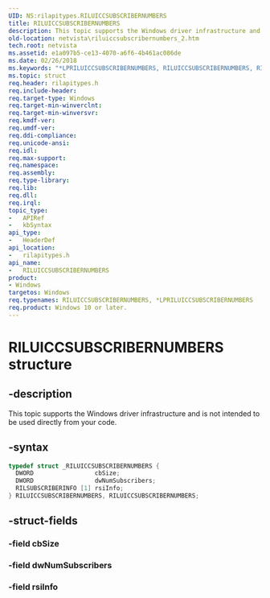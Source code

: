```yaml
---
UID: NS:rilapitypes.RILUICCSUBSCRIBERNUMBERS
title: RILUICCSUBSCRIBERNUMBERS
description: This topic supports the Windows driver infrastructure and is not intended to be used directly from your code.
old-location: netvista\riluiccsubscribernumbers_2.htm
tech.root: netvista
ms.assetid: e1a097b5-ce13-4070-a6f6-4b461ac086de
ms.date: 02/26/2018
ms.keywords: "*LPRILUICCSUBSCRIBERNUMBERS, RILUICCSUBSCRIBERNUMBERS, RILUICCSUBSCRIBERNUMBERS structure [Network Drivers Starting with Windows Vista], netvista.riluiccsubscribernumbers_2, rilapitypes/RILUICCSUBSCRIBERNUMBERS"
ms.topic: struct
req.header: rilapitypes.h
req.include-header:
req.target-type: Windows
req.target-min-winverclnt:
req.target-min-winversvr:
req.kmdf-ver:
req.umdf-ver:
req.ddi-compliance:
req.unicode-ansi:
req.idl:
req.max-support:
req.namespace:
req.assembly:
req.type-library:
req.lib:
req.dll:
req.irql:
topic_type:
-	APIRef
-	kbSyntax
api_type:
-	HeaderDef
api_location:
-	rilapitypes.h
api_name:
-	RILUICCSUBSCRIBERNUMBERS
product:
- Windows
targetos: Windows
req.typenames: RILUICCSUBSCRIBERNUMBERS, *LPRILUICCSUBSCRIBERNUMBERS
req.product: Windows 10 or later.
---
```


# RILUICCSUBSCRIBERNUMBERS structure


## -description


This topic supports the Windows driver infrastructure and is not intended to be used directly from your code.


## -syntax


```cpp
typedef struct _RILUICCSUBSCRIBERNUMBERS {
  DWORD                 cbSize;
  DWORD                 dwNumSubscribers;
  RILSUBSCRIBERINFO [1] rsiInfo;
} RILUICCSUBSCRIBERNUMBERS, RILUICCSUBSCRIBERNUMBERS;
```


## -struct-fields




### -field cbSize


### -field dwNumSubscribers


### -field rsiInfo

